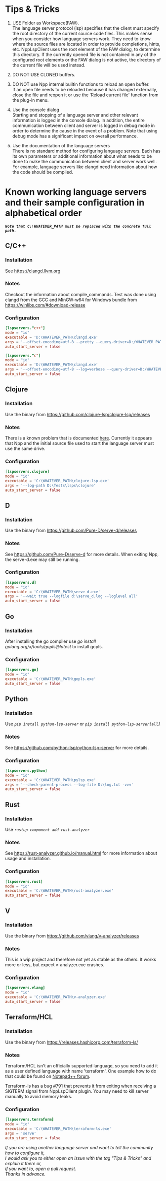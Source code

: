 # Tips & Tricks

1. USE Folder as Workspace(FAW).  
The language server protocol (lsp) specifies that the client must specify the root directory of the current source code files. This makes sense when you consider how language servers work. They need to know where the source files are located in order to provide completions, hints, etc. NppLspClient uses the root element of the FAW dialog, to determine this directory. If the currently opened file is not contained in any of the configured root elements or the FAW dialog is not active, the directory of the current file will be used instead.

2. DO NOT USE CLONED buffers.

3. DO NOT use Npp internal builtin functions to reload an open buffer.  
If an open file needs to be reloaded because it has changed externally, close the file and reopen it or use the 'Reload current file' function from the plug-in menu.

4. Use the console dialog  
Starting and stopping of a language server and other relevant information is logged in the console dialog. In addition, the entire communication between client and server is logged in debug mode in order to determine the cause in the event of a problem. Note that using debug mode has a significant impact on overall performance.

5. Use the documentation of the language servers  
There is no standard method for configuring language servers. Each has its own parameters or additional information about what needs to be done to make the communication between client and server work well. For example, language servers like clangd need information about how the code should be compiled.

# Known working language servers and their sample configuration in alphabetical order

***`Note that C:\WHATEVER_PATH must be replaced with the concrete full path.`***


## C/C++
### Installation
See https://clangd.llvm.org

### Notes
Checkout the information about compile_commands.
Test was done using clangd from the GCC and MinGW-w64 for Windows bundle from https://winlibs.com/#download-release

### Configuration
```toml
[lspservers."c++"]
mode = "io"
executable = 'D:\WHATEVER_PATH\clangd.exe'
args = '--offset-encoding=utf-8 --pretty --query-driver=D:/WHATEVER_PATH/clang++.exe'
auto_start_server = false

[lspservers."c"]
mode = "io"
executable = 'D:\WHATEVER_PATH\clangd.exe'
args = '--offset-encoding=utf-8 --log=verbose --query-driver=D:/WHATEVER_PATH/gcc.exe'
auto_start_server = false
```
## Clojure
### Installation
Use the binary from https://github.com/clojure-lsp/clojure-lsp/releases

### Notes
There is a known problem that is documented [here](https://github.com/Ekopalypse/NppLspClient/issues/6#issuecomment-1152931523).
Currently it appears that Npp and the initial source file used to start the language server must use the same drive.

### Configuration
```toml
[lspservers.clojure]
mode = "io"
executable = 'C:\WHATEVER_PATH\clojure-lsp.exe'
args = '--log-path D:\Tests\lsps\clojure'
auto_start_server = false
```

## D
### Installation
Use the binary from https://github.com/Pure-D/serve-d/releases

### Notes
See https://github.com/Pure-D/serve-d for more details.
When exiting Npp, the serve-d.exe may still be running.

### Configuration
```toml
[lspservers.d]
mode = "io"
executable = 'C:\WHATEVER_PATH\serve-d.exe'
args = '--wait true --logfile d:\serve_d.log --loglevel all'
auto_start_server = false
```

## Go
### Installation
After installing the go compiler use *go install golang.org/x/tools/gopls@latest* to install gopls.

### Configuration
```toml
[lspservers.go]
mode = "io"
executable = 'C:\WHATEVER_PATH\gopls.exe'
auto_start_server = false
```

## Python
### Installation
Use *`pip install python-lsp-server`* or *`pip install python-lsp-server[all]`*

### Notes
See https://github.com/python-lsp/python-lsp-server for more details.

### Configuration
```toml
[lspservers.python]
mode = "io"
executable = 'C:\WHATEVER_PATH\pylsp.exe'
args = '--check-parent-process --log-file D:\log.txt -vvv'
auto_start_server = false
```

## Rust
### Installation
Use *`rustup component add rust-analyzer`*

### Notes
See https://rust-analyzer.github.io/manual.html for more information about usage and installation.


### Configuration
```toml
[lspservers.rust]
mode = "io"
executable = 'C:\WHATEVER_PATH\rust-analyzer.exe'
auto_start_server = false
```

## V
### Installation
Use the binary from https://github.com/vlang/v-analyzer/releases

### Notes
This is a wip project and therefore not yet as stable as the others.
It works more or less, but expect v-analyzer.exe crashes.

### Configuration
```toml
[lspservers.vlang]
mode = "io"
executable = 'C:\WHATEVER_PATH\v-analyzer.exe'
auto_start_server = false
```

## Terraform/HCL
### Installation
Use the binary from https://releases.hashicorp.com/terraform-ls/

### Notes

Terraform/HCL isn't an officially supported language, so you need to add it as a user defined language with name 'terraform'. One example how to do that could be found on [Notepad++ forum](https://community.notepad-plus-plus.org/topic/20295/terraform-hcl-syntax-highlighting-support/14).

Terraform-ls has a bug [#791](https://github.com/hashicorp/terraform-ls/issues/791) that prevents it from exiting when receiving a SIGTERM signal from NppLspClient plugin. You may need to kill server manually to avoid memory leaks.

### Configuration
```toml
[lspservers.terraform]
mode = "io"
executable = 'C:\WHATEVER_PATH\terraform-ls.exe'
args = 'serve'
auto_start_server = false
```

*If you are using another language server and want to tell the community how to configure it, \
I would ask you to either open an issue with the tag "Tips & Tricks" and explain it there or, \
if you want to, open a pull request. \
Thanks in advance.*
